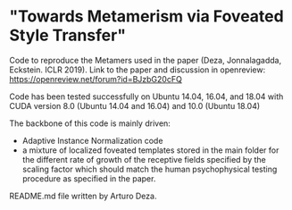 # "Towards Metamerism via Foveated Style Transfer" 
Code to reproduce the Metamers used in the paper (Deza, Jonnalagadda, Eckstein. ICLR 2019). Link to the paper and discussion in openreview: https://openreview.net/forum?id=BJzbG20cFQ

Code has been tested successfully on Ubuntu 14.04, 16.04, and 18.04 with CUDA version 8.0 (Ubuntu 14.04 and 16.04) and 10.0 (Ubuntu 18.04)

The backbone of this code is mainly driven:
* Adaptive Instance Normalization code
* a mixture of localized foveated templates stored in the main folder for the different rate of growth of the receptive fields specified by the scaling factor which should match the human psychophysical testing procedure as specified in the paper.

README.md file written by Arturo Deza.

